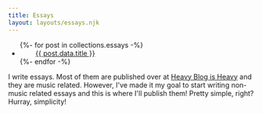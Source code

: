 ```yaml
---
title: Essays
layout: layouts/essays.njk
---
```


<ul id="collectionList" class="">
{%- for post in collections.essays -%}
  <li><i style="margin-right:1rem;margin-left:1rem;color:#ff8c8c" class="fas fa-moon"></i><a href="{{ post.url | url }}">{{ post.data.title }}</a><i style="margin-right:1rem;margin-left:1rem;color:#ff8c8c" class="fas fa-moon"></i></li>
{%- endfor -%}
</ul>

I write essays. Most of them are published over at [Heavy Blog is Heavy](www.heavyblogisheavy.com) and they are music related. However, I've made it my goal to start writing non-music related essays and this is where I'll publish them! Pretty simple, right? Hurray, simplicity!
